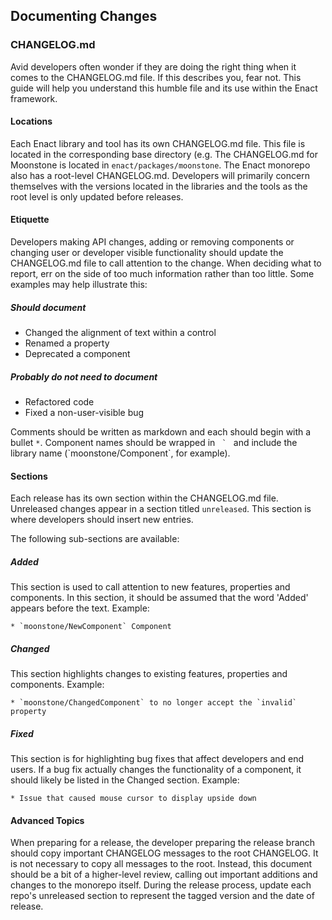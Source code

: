 <section>

## Documenting Changes

### CHANGELOG.md

Avid developers often wonder if they are doing the right thing when it comes to the CHANGELOG.md file. If this describes
you, fear not. This guide will help you understand this humble file and its use within the Enact framework.

#### Locations

Each Enact library and tool has its own CHANGELOG.md file. This file is located in the corresponding base directory
(e.g. The CHANGELOG.md for Moonstone is located in `enact/packages/moonstone`. The Enact monorepo also has a root-level
CHANGELOG.md. Developers will primarily concern themselves with the versions located in the libraries and the tools as
the root level is only updated before releases.

#### Etiquette

Developers making API changes, adding or removing components or changing user or developer visible functionality should
update the CHANGELOG.md file to call attention to the change. When deciding what to report, err on the side of too much
information rather than too little. Some examples may help illustrate this:

##### Should document

*   Changed the alignment of text within a control
*   Renamed a property
*   Deprecated a component

##### Probably do not need to document

*   Refactored code
*   Fixed a non-user-visible bug

Comments should be written as markdown and each should begin with a bullet `*`. Component names should be wrapped in ``  `  ``
and include the library name (\`moonstone/Component\`, for example).

#### Sections

Each release has its own section within the CHANGELOG.md file. Unreleased changes appear in a section titled `unreleased`.
This section is where developers should insert new entries.

The following sub-sections are available:

##### Added

This section is used to call attention to new features, properties and components. In this section, it should be assumed
that the word 'Added' appears before the text. Example:

```
* `moonstone/NewComponent` Component
```

##### Changed

This section highlights changes to existing features, properties and components. Example:

```
* `moonstone/ChangedComponent` to no longer accept the `invalid` property
```

##### Fixed

This section is for highlighting bug fixes that affect developers and end users. If a bug fix actually changes the
functionality of a component, it should likely be listed in the Changed section. Example:

```
* Issue that caused mouse cursor to display upside down
```

#### Advanced Topics

When preparing for a release, the developer preparing the release branch should copy important CHANGELOG messages to the
root CHANGELOG. It is not necessary to copy all messages to the root. Instead, this document should be a bit of a
higher-level review, calling out important additions and changes to the monorepo itself. During the release process,
update each repo's unreleased section to represent the tagged version and the date of release.

</section>